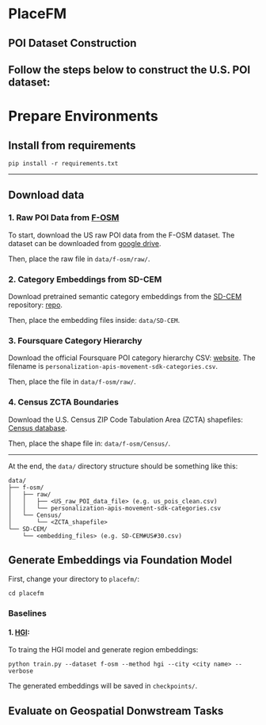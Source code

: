 # PlaceFM

## POI Dataset Construction

Follow the steps below to construct the U.S. POI dataset:
---

# Prepare Environments

## Install from requirements
`pip install -r requirements.txt`

---

## Download data

### 1. Raw POI Data from [F-OSM](https://github.com/onspatial/f-osm)

To start, download the US raw POI data from the F-OSM dataset. The dataset can be downloaded from [google drive](https://drive.google.com/file/d/15S2bJ4KoJQnbwpTeFaVv1kxvy89XrjTh/view?usp=drive_link).

Then, place the raw file in `data/f-osm/raw/`.


### 2. Category Embeddings from SD-CEM

Download pretrained semantic category embeddings from the [SD-CEM](https://www.ijcai.org/proceedings/2024/0231.pdf) repository: [repo](https://github.com/2837790380/SD-CEM/tree/main/embeddings).

Then, place the embedding files inside: `data/SD-CEM`.

### 3. Foursquare Category Hierarchy

Download the official Foursquare POI category hierarchy CSV: [website](https://docs.foursquare.com/data-products/docs/categories). The filename is `personalization-apis-movement-sdk-categories.csv`.

Then, place the file in `data/f-osm/raw/`.

### 4. Census ZCTA Boundaries

Download the U.S. Census ZIP Code Tabulation Area (ZCTA) shapefiles: [Census database](https://www2.census.gov/geo/tiger/TIGER2024/ZCTA520/).

Then, place the shape file in: `data/f-osm/Census/`.

---

At the end, the `data/` directory structure should be something like this:

```
data/
├── f-osm/
│   ├── raw/
│   │   ├── <US_raw_POI_data_file> (e.g. us_pois_clean.csv)
│   │   └── personalization-apis-movement-sdk-categories.csv
│   └── Census/
│       └── <ZCTA_shapefile>
└── SD-CEM/
    └── <embedding_files> (e.g. SD-CEM#US#30.csv)
```


## Generate Embeddings via Foundation Model

First, change your directory to `placefm/`:

```
cd placefm
```




### Baselines 

#### 1. [HGI](https://www.sciencedirect.com/science/article/abs/pii/S0924271622003148): 

To traing the HGI model and generate region embeddings:

```
python train.py --dataset f-osm --method hgi --city <city name> --verbose
```

The generated embeddings will be saved in `checkpoints/`.


## Evaluate on Geospatial Donwstream Tasks

